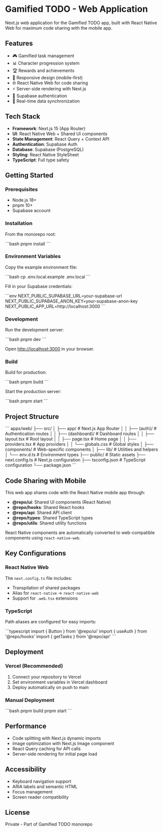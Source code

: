 # Gamified TODO - Web Application

Next.js web application for the Gamified TODO app, built with React Native Web for maximum code sharing with the mobile app.

## Features

- 🎮 Gamified task management
- 📊 Character progression system
- 🏆 Rewards and achievements
- 📱 Responsive design (mobile-first)
- 🌐 React Native Web for code sharing
- ⚡ Server-side rendering with Next.js
- 🔐 Supabase authentication
- 💾 Real-time data synchronization

## Tech Stack

- **Framework**: Next.js 15 (App Router)
- **UI**: React Native Web + Shared UI components
- **State Management**: React Query + Context API
- **Authentication**: Supabase Auth
- **Database**: Supabase (PostgreSQL)
- **Styling**: React Native StyleSheet
- **TypeScript**: Full type safety

## Getting Started

### Prerequisites

- Node.js 18+
- pnpm 10+
- Supabase account

### Installation

From the monorepo root:

\`\`\`bash
pnpm install
\`\`\`

### Environment Variables

Copy the example environment file:

\`\`\`bash
cp .env.local.example .env.local
\`\`\`

Fill in your Supabase credentials:

\`\`\`env
NEXT_PUBLIC_SUPABASE_URL=your-supabase-url
NEXT_PUBLIC_SUPABASE_ANON_KEY=your-supabase-anon-key
NEXT_PUBLIC_APP_URL=http://localhost:3000
\`\`\`

### Development

Run the development server:

\`\`\`bash
pnpm dev
\`\`\`

Open [http://localhost:3000](http://localhost:3000) in your browser.

### Build

Build for production:

\`\`\`bash
pnpm build
\`\`\`

Start the production server:

\`\`\`bash
pnpm start
\`\`\`

## Project Structure

\`\`\`
apps/web/
├── src/
│ ├── app/ # Next.js App Router
│ │ ├── (auth)/ # Authentication routes
│ │ ├── (dashboard)/ # Dashboard routes
│ │ ├── layout.tsx # Root layout
│ │ ├── page.tsx # Home page
│ │ ├── providers.tsx # App providers
│ │ └── globals.css # Global styles
│ ├── components/ # Web-specific components
│ ├── lib/ # Utilities and helpers
│ └── env.d.ts # Environment types
├── public/ # Static assets
├── next.config.ts # Next.js configuration
├── tsconfig.json # TypeScript configuration
└── package.json
\`\`\`

## Code Sharing with Mobile

This web app shares code with the React Native mobile app through:

- **@repo/ui**: Shared UI components (React Native)
- **@repo/hooks**: Shared React hooks
- **@repo/api**: Shared API client
- **@repo/types**: Shared TypeScript types
- **@repo/utils**: Shared utility functions

React Native components are automatically converted to web-compatible components using `react-native-web`.

## Key Configurations

### React Native Web

The `next.config.ts` file includes:

- Transpilation of shared packages
- Alias for `react-native` → `react-native-web`
- Support for `.web.tsx` extensions

### TypeScript

Path aliases are configured for easy imports:

\`\`\`typescript
import { Button } from '@repo/ui'
import { useAuth } from '@repo/hooks'
import { getTasks } from '@repo/api'
\`\`\`

## Deployment

### Vercel (Recommended)

1. Connect your repository to Vercel
2. Set environment variables in Vercel dashboard
3. Deploy automatically on push to main

### Manual Deployment

\`\`\`bash
pnpm build
pnpm start
\`\`\`

## Performance

- Code splitting with Next.js dynamic imports
- Image optimization with Next.js Image component
- React Query caching for API calls
- Server-side rendering for initial page load

## Accessibility

- Keyboard navigation support
- ARIA labels and semantic HTML
- Focus management
- Screen reader compatibility

## License

Private - Part of Gamified TODO monorepo
